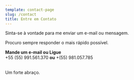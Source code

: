 ```yaml
---
template: contact-page
slug: /contact
title: Entre em Contato
---
```

Sinta-se à vontade para me enviar um e-mail ou mensagem.  

Procuro sempre responder o mais rápido possível.

**Mande um e-mail ou Ligue**\
+55 (55) 991.561.370    **ou**   +(55) 981.057.785

\
Um forte abraço.